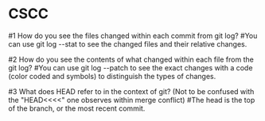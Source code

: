 # CSCC

#1 How do you see the files changed within each commit from git log?
#You can use git log --stat to see the changed files and their relative changes.

#2 How do you see the contents of what changed within each file from the git log?
#You can use git log --patch to see the exact changes with a code (color coded and symbols) to distinguish the types of changes.

#3 What does HEAD refer to in the context of git? (Not to be confused with the "HEAD<<<<" one observes within merge conflict)
#The head is the top of the branch, or the most recent commit.
